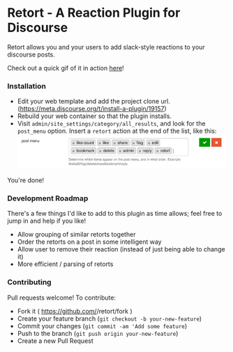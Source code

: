 # Retort - A Reaction Plugin for Discourse

Retort allows you and your users to add slack-style reactions to your discourse posts.

Check out a quick gif of it in action [here](http://recordit.co/7vHi2j74Rg.gif)!

### Installation
- Edit your web template and add the project clone url. (https://meta.discourse.org/t/install-a-plugin/19157)
- Rebuild your web container so that the plugin installs.
- Visit `admin/site_settings/category/all_results`, and look for the `post_menu` option. Insert a `retort` action at the end of the list, like this:
[![admin_panel](screenshots/admin_panel.png)]()

You're done!

### Development Roadmap
There's a few things I'd like to add to this plugin as time allows; feel free to jump in and help if you like!

- Allow grouping of similar retorts together
- Order the retorts on a post in some intelligent way
- Allow user to remove their reaction (instead of just being able to change it)
- More efficient / parsing of retorts

### Contributing

Pull requests welcome! To contribute:
- Fork it ( https://github.com/<your-github-username>/retort/fork )
- Create your feature branch (`git checkout -b your-new-feature`)
- Commit your changes (`git commit -am 'Add some feature`)
- Push to the branch (`git push origin your-new-feature`)
- Create a new Pull Request
